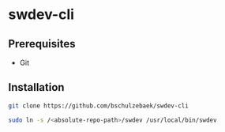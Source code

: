 # swdev-cli

## Prerequisites

* Git

## Installation

```bash
git clone https://github.com/bschulzebaek/swdev-cli

sudo ln -s /<absolute-repo-path>/swdev /usr/local/bin/swdev
```